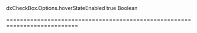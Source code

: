<!--id-->dxCheckBox.Options.hoverStateEnabled<!--/id-->
<!--merge--><!--/merge-->
<!--default-->true<!--/default-->
<!--type-->Boolean<!--/type-->
===========================================================================
